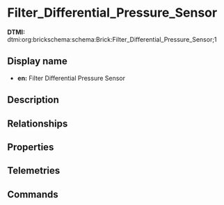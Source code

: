 # Filter_Differential_Pressure_Sensor
**DTMI:** dtmi:org:brickschema:schema:Brick:Filter_Differential_Pressure_Sensor;1
## Display name
- **en:** Filter Differential Pressure Sensor
## Description
## Relationships
## Properties
## Telemetries
## Commands
